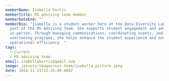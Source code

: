 ```yaml
---
memberName: Isabella Kortiz
memberTitle: MS advising team member
memberDateEnd: ""
memberBio: "Isabella is a student worker here at the Data Diversity Lab and a
  part of the MS Advising Team. She supports student engagement and advising
  in-person. Through managing communications, coordinating events, and
  overseeing programs, she helps enhance the student experience and ensures
  operational efficiency. "
tags:
  - Current
  - MS advising team
email: isabellakortiz@gmail.com
image: /assets/images/our-team/isabella-picture.jpeg
date: 2024-11-21T15:25:00.000Z
---
```

